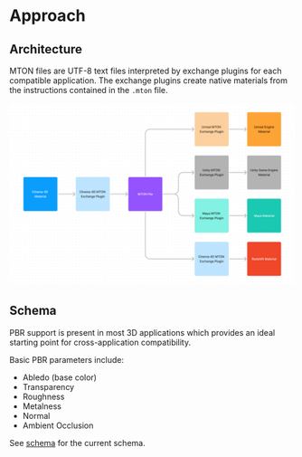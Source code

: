 # Approach
## Architecture
MTON files are UTF-8 text files interpreted by exchange plugins for each compatible application.  The exchange plugins create native materials from the instructions contained in the `.mton` file.

![](./img/mton-flowchart.png)

## Schema
PBR support is present in most 3D applications which provides an ideal starting point for cross-application compatibility.

Basic PBR parameters include:
- Abledo (base color)
- Transparency
- Roughness
- Metalness
- Normal
- Ambient Occlusion

See [schema](/mton/schema.json) for the current schema.